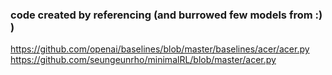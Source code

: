 ### code created by referencing (and burrowed few models from :) )
https://github.com/openai/baselines/blob/master/baselines/acer/acer.py  
https://github.com/seungeunrho/minimalRL/blob/master/acer.py
